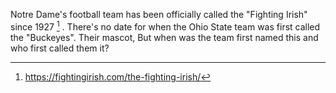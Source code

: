 Notre Dame's football team has been officially called the "Fighting Irish" since 1927 [^1] .  There's no date for when the Ohio State team was first called the "Buckeyes". Their mascot,  But when was the team first named this and who first called them it?

[^1]: <a href="https://fightingirish.com/the-fighting-irish/#:~:text=University%20president,%20nickname%20in%201927." target=_blank>https://fightingirish.com/the-fighting-irish/</a>


<!--stackedit_data:
eyJwcm9wZXJ0aWVzIjoidGl0bGU6IFwiTm90cmUgRGFtZSArIE
9oaW8gU3RhdGVcIlxuZXhjZXJwdDogXCJwbGFjZWhvbGRlclwi
XG5hdXRob3I6IEpvaG4gVlxuaGVhZGVyOlxuICB0ZWFzZXI6IF
wiL2Fzc2V0cy9pbWFnZXMvcGxhY2Vob2xkZXIuanBnXCJcbnRh
Z3M6IFxuICAtIHBsYWNlaG9sZGVyXG4iLCJoaXN0b3J5IjpbNT
I3MjkwMTAyLC02MjQxOTEwOTUsODQ2MzkwNzksMTUzNTA4MzE2
NSwtNzE5MjU2NjA4LC0xMDM2MDg3OTg0XX0=
-->